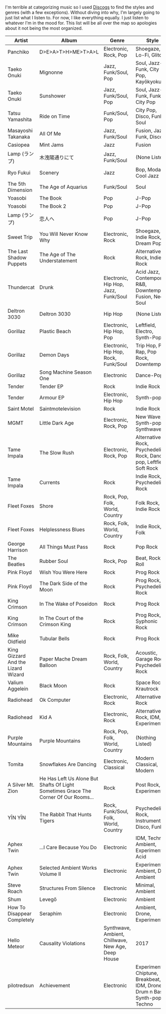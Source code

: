 I'm terrible at categorizing music so I used [Discogs](https://www.discogs.com) to find the styles and genres (with a few exceptions). Without diving into why, I'm largely going to just list what I listen to. For now, I like everything equally. I just listen to whatever I'm in the mood for. This list will be all over the map so apologies about it not being the most organized.

| Artist | Album | Genre | Style | Year | 
| ------ | ----- | ----- | ----- | ---- | 
| Panchiko | D>E>A>T>H>ME>T>A>L | Electronic, Rock, Pop | Shoegaze, Lo-Fi, Glitch | 2000 |
| Taeko Onuki | Mignonne | Jazz, Funk/Soul, Pop | Soul, Jazz-Funk, City Pop, Kayōkyoku | 1978 |
| Taeko Onuki | Sunshower | Jazz, Funk/Soul, Pop | Soul, Jazz-Funk, Funk, City Pop | 1977 |
| Tatsu Yamashita | Ride on Time | Funk/Soul, Pop | City Pop, Disco, Funk, Soul | 1980 |
| Masayoshi Takanaka | All Of Me | Jazz, Funk/Soul | Fusion, Jazz-Funk, Disco | 1979 |
| Casiopea | Mint Jams | Jazz | Fusion | 1982 | 
| Lamp (ランプ) | 木洩陽通りにて | Jazz, Funk/Soul | (None Listed) | 2005 | 
| Ryo Fukui | Scenery | Jazz | Bop, Modal, Cool Jazz | 1976 | 
| The 5th Dimension | The Age of Aquarius | Funk/Soul | Soul | 1969 | 
| Yoasobi | The Book | Pop | J-Pop | 2021 |
| Yoasobi | The Book 2 | Pop | J-Pop | 2021 |
| Lamp (ランプ) | 恋人へ | Pop | J-Pop | 2004 | 
| Sweet Trip | You Will Never Know Why | Electronic, Rock | Shoegaze, Indie Rock, Dream Pop | 2009 | 
| The Last Shadow Puppets | The Age of The Understatement | Rock | Alternative Rock, Indie Rock | 2008 |
| Thundercat | Drunk | Electronic, Hip Hop, Jazz, Funk/Soul | Acid Jazz, Contemporary R&B, Downtempo, Fusion, Neo Soul | 2017 | 
| Deltron 3030 | Deltron 3030 | Hip Hop | (None Listed) | 2000 |
| Gorillaz | Plastic Beach | Electronic, Hip Hop, Pop | Leftfield, Electro, Synth-Pop | 2010 |
| Gorillaz | Demon Days | Electronic, Hip Hop, Rock, Funk/Soul | Trip Hop, Pop Rap, Pop Rock, Downtempo | 2005 | 
| Gorillaz | Song Machine Season One | Electronic | Dance-Pop | 2020 | 
| Tender | Tender EP | Rock | Indie Rock | 2016 |
| Tender | Armour EP | Electronic, Hip Hop | Synth-pop | 2015 |
| Saint Motel | Saintmotelevision | Rock | Indie Rock | 2016 |
| MGMT | Little Dark Age | Electronic, Rock, Pop | New Wave, Synth-pop, Synthwave | 2018 |
| Tame Impala | The Slow Rush | Electronic, Rock, Pop | Alternative Rock, Psychedelic Rock, Dance-pop, Leftfield, Soft Rock | 2020 |
| Tame Impala | Currents | Rock | Indie Rock, Psychedelic Rock | 2015 |
| Fleet Foxes | Shore | Rock, Pop, Folk, World, Country | Folk Rock, Indie Rock | 2020 | 
| Fleet Foxes | Helplessness Blues | Rock, Folk, World, Country | Indie Rock, Folk | 2011 | 
| George Harrison | All Things Must Pass | Rock | Pop Rock | 1970 |
| The Beatles | Rubber Soul | Rock, Pop | Beat, Rock & Roll | 1965 |
| Pink Floyd | Wish You Were Here | Rock | Prog Rock | 1975 |
| Pink Floyd | The Dark Side of the Moon | Rock | Prog Rock, Psychedelic Rock | 1973 |
| King Crimson | In The Wake of Poseidon | Rock | Prog Rock | 1970 |
| King Crimson | In The Court of the Crimson King | Rock | Prog Rock, Syphonic Rock | 1969 | 
| Mike Oldfield | Tubular Bells | Rock | Prog Rock | 1973 | 
| King Gizzard And the Lizard Wizard | Paper Mache Dream Balloon | Rock, Folk, World, Country | Acoustic, Garage Rock, Psychedelic Rock | 2015 | 
| Valium Aggelein | Black Moon | Rock | Space Rock, Krautrock | 2020 |
| Radiohead | Ok Computer | Electronic, Rock | Alternative Rock | 1997 |
| Radiohead | Kid A | Electronic, Rock | Alternative Rock, IDM, Experimental | 2000 |
| Purple Mountains | Purple Mountains | Rock, Pop, Folk, World, Country | (Nothing Listed) | 2019 |
| Tomita | Snowflakes Are Dancing | Electronic, Classical | Modern Classical, Modern | 1974 |
| A Silver Mt. Zion | He Has Left Us Alone But Shafts Of Light Sometimes Grace The Corner Of Our Rooms... | Rock | Post Rock, Experimental | 2000 |
| YĪN YĪN | The Rabbit That Hunts Tigers | Rock, Funk/Soul, Folk, World, Country | Psychedelic Rock, Instrumental, Disco, Funk | 2019 |
| Aphex Twin | ...I Care Because You Do | Electronic | IDM, Techno, Ambient, Experimental, Acid | 1995 | 
| Aphex Twin | Selected Ambient Works Volume II | Electronic | Experimental, Ambient, Dark Ambient | 1994 | 
| Steve Roach | Structures From Silence | Electronic | Minimal, Ambient | 1984 | 
| Shum | Levegő | Electronic | Ambient | 2018 | 
| How To Disappear Completely | Seraphim | Electronic | Ambient, Drone, Experimental | 2019 |
| Hello Meteor | Causality Violations | Synthwave, Ambient, Chillwave, New Age, Deep House | 2017 |
| pilotredsun | Achievement | Electronic | Experimental, Chiptune, Breakbeat, IDM, Drone, Drum n Bass, Synth-pop, Techno | 2016 |
